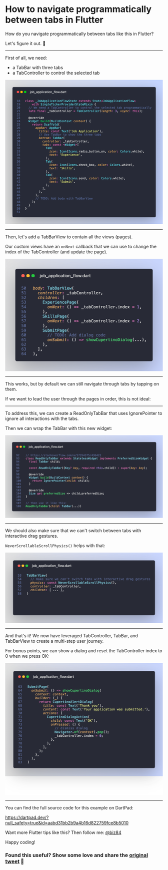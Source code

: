 # How to navigate programmatically between tabs in Flutter

How do you navigate programmatically between tabs like this in Flutter?

Let's figure it out. 🧵

<!-- TODO: Add GIF -->

----

First of all, we need:

- a TabBar with three tabs
- a TabController to control the selected tab

![](015_scaffold_tab_bar.png)

----

Then, let's add a TabBarView to contain all the views (pages).

Our custom views have an `onNext` callback that we can use to change the index of the TabController (and update the page).

![](015_TabBarView.png)

----

This works, but by default we can still navigate through tabs by tapping on them.

If we want to lead the user through the pages in order, this is not ideal:

<!-- TODO: Add GIF -->

---

To address this, we can create a ReadOnlyTabBar that uses IgnorePointer to ignore all interactions with the tabs.

Then we can wrap the TabBar with this new widget:

![](015_ReadOnlyTabBar.png)

---

We should also make sure that we can't switch between tabs with interactive drag gestures.

`NeverScrollableScrollPhysics()` helps with that:

![](015_NeverScrollableScrollPhysics.png)

---

And that's it! We now have leveraged TabController, TabBar, and TabBarView to create a multi-step user journey.

For bonus points, we can show a dialog and reset the TabController index to 0 when we press OK:

![](015_ResetOnDialogDismiss.png)

----

You can find the full source code for this example on DartPad:

https://dartpad.dev/?null_safety=true&id=aabd31bb2b9a4b16d822759fce8b5010

Want more Flutter tips like this? Then follow me: [@biz84](https://twitter.com/biz84)

Happy coding!

### Found this useful? Show some love and share the [original tweet](https://twitter.com/biz84/status/1447859250852663301) 🙏
